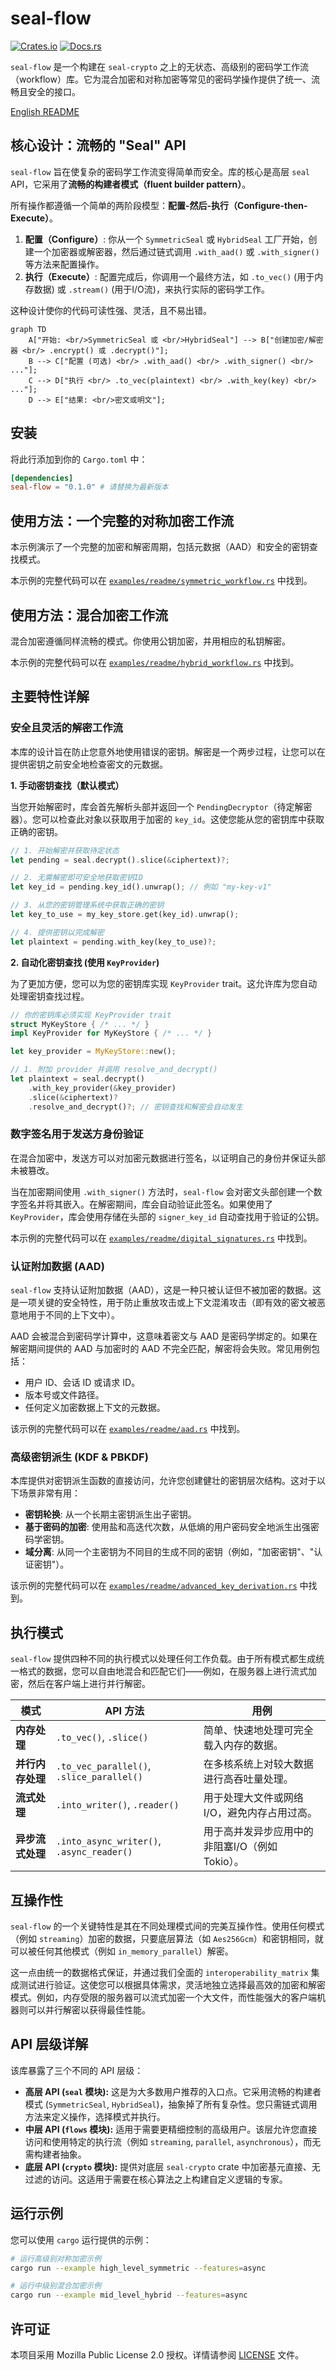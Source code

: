 # seal-flow

[![Crates.io](https://img.shields.io/crates/v/seal-flow.svg)](https://crates.io/crates/seal-flow)
[![Docs.rs](https://docs.rs/seal-flow/badge.svg)](https://docs.rs/seal-flow)

`seal-flow` 是一个构建在 `seal-crypto` 之上的无状态、高级别的密码学工作流（workflow）库。它为混合加密和对称加密等常见的密码学操作提供了统一、流畅且安全的接口。

[English README](./README.md)

## 核心设计：流畅的 "Seal" API

`seal-flow` 旨在使复杂的密码学工作流变得简单而安全。库的核心是高层 `seal` API，它采用了**流畅的构建者模式（fluent builder pattern）**。

所有操作都遵循一个简单的两阶段模型：**配置-然后-执行（Configure-then-Execute）**。

1.  **配置（Configure）**: 你从一个 `SymmetricSeal` 或 `HybridSeal` 工厂开始，创建一个加密器或解密器，然后通过链式调用 `.with_aad()` 或 `.with_signer()` 等方法来配置操作。
2.  **执行（Execute）**: 配置完成后，你调用一个最终方法，如 `.to_vec()` (用于内存数据) 或 `.stream()` (用于I/O流)，来执行实际的密码学工作。

这种设计使你的代码可读性强、灵活，且不易出错。

```mermaid
graph TD
    A["开始: <br/>SymmetricSeal 或 <br/>HybridSeal"] --> B["创建加密/解密器 <br/> .encrypt() 或 .decrypt()"];
    B --> C["配置 (可选) <br/> .with_aad() <br/> .with_signer() <br/> ..."];
    C --> D["执行 <br/> .to_vec(plaintext) <br/> .with_key(key) <br/> ..."];
    D --> E["结果: <br/>密文或明文"];
```

## 安装

将此行添加到你的 `Cargo.toml` 中：

```toml
[dependencies]
seal-flow = "0.1.0" # 请替换为最新版本
```

## 使用方法：一个完整的对称加密工作流

本示例演示了一个完整的加密和解密周期，包括元数据（AAD）和安全的密钥查找模式。

本示例的完整代码可以在 [`examples/readme/symmetric_workflow.rs`](./examples/readme/symmetric_workflow.rs) 中找到。

## 使用方法：混合加密工作流

混合加密遵循同样流畅的模式。你使用公钥加密，并用相应的私钥解密。

本示例的完整代码可以在 [`examples/readme/hybrid_workflow.rs`](./examples/readme/hybrid_workflow.rs) 中找到。

## 主要特性详解

### 安全且灵活的解密工作流

本库的设计旨在防止您意外地使用错误的密钥。解密是一个两步过程，让您可以在提供密钥之前安全地检查密文的元数据。

**1. 手动密钥查找（默认模式）**

当您开始解密时，库会首先解析头部并返回一个 `PendingDecryptor`（待定解密器）。您可以检查此对象以获取用于加密的 `key_id`。这使您能从您的密钥库中获取正确的密钥。

```rust
// 1. 开始解密并获取待定状态
let pending = seal.decrypt().slice(&ciphertext)?;

// 2. 无需解密即可安全地获取密钥ID
let key_id = pending.key_id().unwrap(); // 例如 "my-key-v1"

// 3. 从您的密钥管理系统中获取正确的密钥
let key_to_use = my_key_store.get(key_id).unwrap();

// 4. 提供密钥以完成解密
let plaintext = pending.with_key(key_to_use)?;
```

**2. 自动化密钥查找 (使用 `KeyProvider`)**

为了更加方便，您可以为您的密钥库实现 `KeyProvider` trait。这允许库为您自动处理密钥查找过程。

```rust
// 你的密钥库必须实现 KeyProvider trait
struct MyKeyStore { /* ... */ }
impl KeyProvider for MyKeyStore { /* ... */ }

let key_provider = MyKeyStore::new();

// 1. 附加 provider 并调用 resolve_and_decrypt()
let plaintext = seal.decrypt()
    .with_key_provider(&key_provider)
    .slice(&ciphertext)?
    .resolve_and_decrypt()?; // 密钥查找和解密会自动发生
```

### 数字签名用于发送方身份验证

在混合加密中，发送方可以对加密元数据进行签名，以证明自己的身份并保证头部未被篡改。

当在加密期间使用 `.with_signer()` 方法时，`seal-flow` 会对密文头部创建一个数字签名并将其嵌入。在解密期间，库会自动验证此签名。如果使用了 `KeyProvider`，库会使用存储在头部的 `signer_key_id` 自动查找用于验证的公钥。

本示例的完整代码可以在 [`examples/readme/digital_signatures.rs`](./examples/readme/digital_signatures.rs) 中找到。

### 认证附加数据 (AAD)

`seal-flow` 支持认证附加数据（AAD），这是一种只被认证但不被加密的数据。这是一项关键的安全特性，用于防止重放攻击或上下文混淆攻击（即有效的密文被恶意地用于不同的上下文中）。

AAD 会被混合到密码学计算中，这意味着密文与 AAD 是密码学绑定的。如果在解密期间提供的 AAD 与加密时的 AAD 不完全匹配，解密将会失败。常见用例包括：
-   用户 ID、会话 ID 或请求 ID。
-   版本号或文件路径。
-   任何定义加密数据上下文的元数据。

该示例的完整代码可以在 [`examples/readme/aad.rs`](./examples/readme/aad.rs) 中找到。

### 高级密钥派生 (KDF & PBKDF)

本库提供对密钥派生函数的直接访问，允许您创建健壮的密钥层次结构。这对于以下场景非常有用：
-   **密钥轮换**: 从一个长期主密钥派生出子密钥。
-   **基于密码的加密**: 使用盐和高迭代次数，从低熵的用户密码安全地派生出强密码学密钥。
-   **域分离**: 从同一个主密钥为不同目的生成不同的密钥（例如，"加密密钥"、"认证密钥"）。

该示例的完整代码可以在 [`examples/readme/advanced_key_derivation.rs`](./examples/readme/advanced_key_derivation.rs) 中找到。

## 执行模式

`seal-flow` 提供四种不同的执行模式以处理任何工作负载。由于所有模式都生成统一格式的数据，您可以自由地混合和匹配它们——例如，在服务器上进行流式加密，然后在客户端上进行并行解密。

| 模式       | API 方法                                        | 用例                                                           |
| ---------- | ------------------------------------------------- | -------------------------------------------------------------- |
| **内存处理** | `.to_vec()`, `.slice()`                           | 简单、快速地处理可完全载入内存的数据。                         |
| **并行内存处理** | `.to_vec_parallel()`, `.slice_parallel()`         | 在多核系统上对较大数据进行高吞吐量处理。                       |
| **流式处理** | `.into_writer()`, `.reader()`                     | 用于处理大文件或网络I/O，避免内存占用过高。                    |
| **异步流式处理** | `.into_async_writer()`, `.async_reader()`         | 用于高并发异步应用中的非阻塞I/O（例如 Tokio）。|

## 互操作性

`seal-flow` 的一个关键特性是其在不同处理模式间的完美互操作性。使用任何模式（例如 `streaming`）加密的数据，只要底层算法（如 `Aes256Gcm`）和密钥相同，就可以被任何其他模式（例如 `in_memory_parallel`）解密。

这一点由统一的数据格式保证，并通过我们全面的 `interoperability_matrix` 集成测试进行验证。这使您可以根据具体需求，灵活地独立选择最高效的加密和解密模式。例如，内存受限的服务器可以流式加密一个大文件，而性能强大的客户端机器则可以并行解密以获得最佳性能。

## API 层级详解

该库暴露了三个不同的 API 层级：

-   **高层 API (`seal` 模块):** 这是为大多数用户推荐的入口点。它采用流畅的构建者模式 (`SymmetricSeal`, `HybridSeal`)，抽象掉了所有复杂性。您只需链式调用方法来定义操作，选择模式并执行。
-   **中层 API (`flows` 模块):** 适用于需要更精细控制的高级用户。该层允许您直接访问和使用特定的执行流（例如 `streaming`, `parallel`, `asynchronous`），而无需构建者抽象。
-   **底层 API (`crypto` 模块):** 提供对底层 `seal-crypto` crate 中加密基元直接、无过滤的访问。这适用于需要在核心算法之上构建自定义逻辑的专家。

## 运行示例

您可以使用 `cargo` 运行提供的示例：

```bash
# 运行高级别对称加密示例
cargo run --example high_level_symmetric --features=async

# 运行中级别混合加密示例
cargo run --example mid_level_hybrid --features=async
```

## 许可证

本项目采用 Mozilla Public License 2.0 授权。详情请参阅 [LICENSE](LICENSE) 文件。